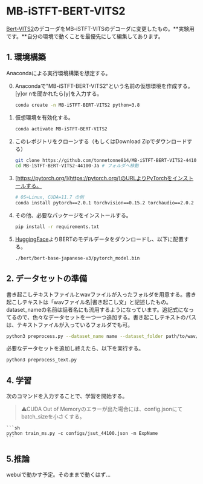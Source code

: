 # MB-iSTFT-BERT-VITS2
[Bert-VITS2](https://github.com/fishaudio/Bert-VITS2)のデコーダをMB-iSTFT-VITSのデコーダに変更したもの。**実験用です。**自分の環境で動くことを最優先にして編集してあります。

## 1. 環境構築

Anacondaによる実行環境構築を想定する。

0. Anacondaで"MB-iSTFT-BERT-VITS2"という名前の仮想環境を作成する。[y]or nを聞かれたら[y]を入力する。
    ```sh
    conda create -n MB-iSTFT-BERT-VITS2 python=3.8    
    ```
0. 仮想環境を有効化する。
    ```sh
    conda activate MB-iSTFT-BERT-VITS2 
    ```
0. このレポジトリをクローンする（もしくはDownload Zipでダウンロードする）

    ```sh
    git clone https://github.com/tonnetonne814/MB-iSTFT-BERT-VITS2-44100-Ja.git
    cd MB-iSTFT-BERT-VITS2-44100-Ja # フォルダへ移動
    ```

0. [https://pytorch.org/](https://pytorch.org/)のURLよりPyTorchをインストールする。
    
    ```sh
    # OS=Linux, CUDA=11.7 の例
    conda install pytorch==2.0.1 torchvision==0.15.2 torchaudio==2.0.2 pytorch-cuda=11.7 -c pytorch -c nvidia
    ```

0. その他、必要なパッケージをインストールする。
    ```sh
    pip install -r requirements.txt 
    ```

0. [HuggingFace](https://huggingface.co/cl-tohoku/bert-base-japanese-v3)よりBERTのモデルデータをダウンロードし、以下に配置する。
    ```sh
    ./bert/bert-base-japanese-v3/pytorch_model.bin
    ```


## 2. データセットの準備
書き起こしテキストファイルとwavファイルが入ったフォルダを用意する。書き起こしテキストは「wavファイル名|書き起こし文」と記述したもの。dataset_nameの名前は話者名にも流用するようになっています。追記式になってるので、色々なデータセットを一つ一つ追加する。書き起こしテキストのパスは、テキストファイルが入っているフォルダでも可。

```sh
python3 preprocess.py --dataset_name name --dataset_folder path/to/wav/folder --dataset_language JP --text_path path/to/text.txt --split_symbol | 
```
必要なデータセットを追加し終えたら、以下を実行する。
```sh
python3 preprocess_text.py
```

## 4. 学習
次のコマンドを入力することで、学習を開始する。
> ⚠CUDA Out of Memoryのエラーが出た場合には、config.jsonにてbatch_sizeを小さくする。

    ```sh
    python train_ms.py -c configs/jsut_44100.json -m ExpName
    ```

## 5.推論
webuiで動かす予定。そのままで動くはず...